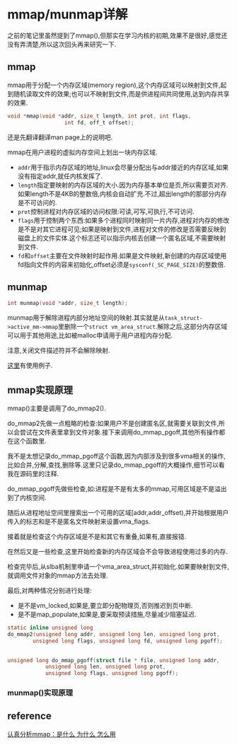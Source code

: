 mmap/munmap详解
===

之前的笔记里虽然提到了mmap(),但那实在学习内核的初期,效果不是很好,感觉还没有弄清楚,所以这次回头再来研究一下.

## mmap

mmap用于分配一个内存区域(memory region),这个内存区域可以映射到文件,起到随机读取文件的效果;也可以不映射到文件,而是供进程间共同使用,达到内存共享的效果.

```c
void *mmap(void *addr, size_t length, int prot, int flags,
                  int fd, off_t offset);
```

还是先翻译翻译man page上的说明吧.

mmap在用户进程的虚拟内存空间上划出一块内存区域.

* `addr`用于指示内存区域的地址,linux会尽量分配出与addr接近的内存区域,如果没有指定addr,就任内核发挥了.
* `length`指定要映射的内存区域的大小.因为内存基本单位是页,所以需要页对齐.如果length不是4KB的整数倍,内核会自动扩充.不过,超出length的那部分内存是不可访问的.
* `prot`控制进程对内存区域的访问权限:可读,可写,可执行,不可访问.
* `flags`用于控制两个东西:如果多个进程同时映射同一片内存,进程对内存的修改是不是对其它进程可见;如果是映射到文件,进程对文件的修改是否需要反映到磁盘上的文件实体.这个标志还可以指示内核去创建一个匿名区域,不需要映射到文件.
* `fd`和`offset`主要在文件映射时起作用.如果是文件映射,新创建的内存区域使用fd指向文件的内容来初始化,offset必须是`sysconf(_SC_PAGE_SIZE)`的整数倍.

## munmap

```c
int munmap(void *addr, size_t length);
```

munmap用于解除进程内部分地址空间的映射.其实就是从`task_struct->active_mm->mmap`里删除一个`struct vm_area_struct`.解除之后,这部分内存区域可以用于其他用途,比如被malloc申请用于用户进程内存分配.

注意,关闭文件描述符并不会解除映射.


[这里](test/mmap)有使用例子.

## mmap实现原理

mmap()主要是调用了do_mmap2().

do_mmap2先做一点粗略的检查:如果用户不是创建匿名区,就需要关联到文件,所以会尝试在文件表里拿到文件对象.接下来调用do_mmap_pgoff,其他所有操作都在这个函数里.

我不是太想记录do_mmap_pgoff这个函数,因为内部涉及到很多vma相关的操作,比如合并,分解,查找,删除等.这里只记录do_mmap_pgoff的大概操作,细节可以看我在源码里的注释.

do_mmap_pgoff先做些检查,如:进程是不是有太多的mmap,可用区域是不是溢出到了内核空间.

随后从进程地址空间里搜索出一个可用的区域[addr,addr_offset),并开始根据用户传入的标志和是不是匿名文件映射来设置vma_flags.

接着就是检查这个内存区域是不是和其它有重叠,如果有,直接报错.

在然后又是一些检查,这里开始检查新的内存区域会不会导致进程使用过多的内存.

检查完毕后,从slba机制里申请一个vma_area_struct,并初始化.如果要映射到文件,就调用文件对象的mmap方法去处理.

最后,对两种情况分别进行处理:
* 是不是vm_locked,如果是,要立即分配物理页,否则推迟到页中断.
* 是不是map_populate,如果是,要采取预读措施,尽量减少阻塞延迟.


```c
static inline unsigned long
do_mmap2(unsigned long addr, unsigned long len, unsigned long prot,
        unsigned long flags, unsigned long fd, unsigned long pgoff);

		
unsigned long do_mmap_pgoff(struct file * file, unsigned long addr,
			unsigned long len, unsigned long prot,
			unsigned long flags, unsigned long pgoff);
```

### munmap()实现原理

## reference

[认真分析mmap：是什么 为什么 怎么用](https://www.cnblogs.com/huxiao-tee/p/4660352.html)